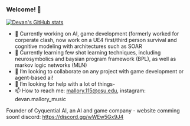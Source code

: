 ### Welcome! 👋

<!--
**dman82499/dman82499** is a ✨ _special_ ✨ repository because its `README.md` (this file) appears on your GitHub profile.
!-->
[![Devan's GitHub stats](https://github-readme-stats.vercel.app/api?username=dman82499&count_private=true)](https://github.com/anuraghazra/github-readme-stats)


- 🔭 Currently working on AI, game development (formerly worked for corperate clash, now work on a UE4 first/third person survival  and cognitive modeling with architectures such as SOAR
- 🌱 Currently learning few shot learning techniques, including neurosymbolics and baysian program framework (BPL), as well as markov logic networks (MLN)
- 👯 I’m looking to collaborate on any project with game development or agent-based ai!
- 🤔 I’m looking for help with a lot of things-
- 📫 How to reach me: mallory.115@osu.edu, instagram: devan.mallory_music

Founder of Cyquential AI, an AI and game company - website comming soon!
discord: https://discord.gg/wWEw5Gx9J4

